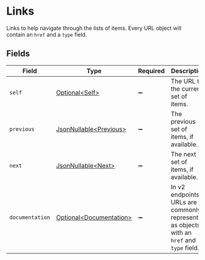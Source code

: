 # Links

Links to help navigate through the lists of items. Every URL object will contain an `href` and a `type` field.


## Fields

| Field                                                                                      | Type                                                                                       | Required                                                                                   | Description                                                                                |
| ------------------------------------------------------------------------------------------ | ------------------------------------------------------------------------------------------ | ------------------------------------------------------------------------------------------ | ------------------------------------------------------------------------------------------ |
| `self`                                                                                     | [Optional\<Self>](../../models/operations/Self.md)                                         | :heavy_minus_sign:                                                                         | The URL to the current set of items.                                                       |
| `previous`                                                                                 | [JsonNullable\<Previous>](../../models/operations/Previous.md)                             | :heavy_minus_sign:                                                                         | The previous set of items, if available.                                                   |
| `next`                                                                                     | [JsonNullable\<Next>](../../models/operations/Next.md)                                     | :heavy_minus_sign:                                                                         | The next set of items, if available.                                                       |
| `documentation`                                                                            | [Optional\<Documentation>](../../models/operations/Documentation.md)                       | :heavy_minus_sign:                                                                         | In v2 endpoints, URLs are commonly represented as objects with an `href` and `type` field. |